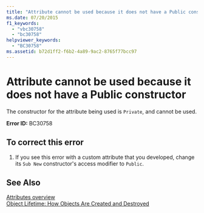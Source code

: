 ```yaml
---
title: "Attribute cannot be used because it does not have a Public constructor"
ms.date: 07/20/2015
f1_keywords: 
  - "vbc30758"
  - "bc30758"
helpviewer_keywords: 
  - "BC30758"
ms.assetid: b72d1ff2-f6b2-4a89-9ac2-8765f77bcc97
---
```

# Attribute cannot be used because it does not have a Public constructor
The constructor for the attribute being used is `Private`, and cannot be used.  
  
 **Error ID:** BC30758  
  
## To correct this error  
  
1.  If you see this error with a custom attribute that you developed, change its `Sub New` constructor's access modifier to `Public`.  
  
## See Also  
 [Attributes overview](~/docs/visual-basic/programming-guide/concepts/attributes/index.md)  
 [Object Lifetime: How Objects Are Created and Destroyed](../../visual-basic/programming-guide/language-features/objects-and-classes/object-lifetime-how-objects-are-created-and-destroyed.md)

